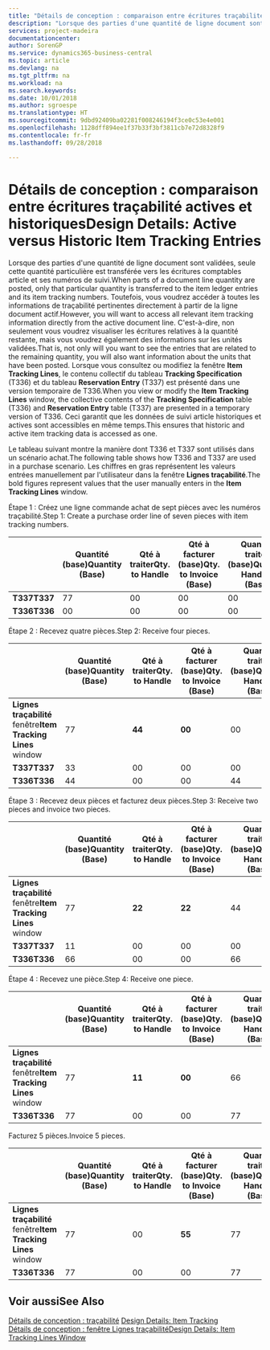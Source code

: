 ```yaml
---
title: "Détails de conception : comparaison entre écritures traçabilité actives et historiques | Microsoft Docs"
description: "Lorsque des parties d'une quantité de ligne document sont validées, seule cette quantité particulière est transférée vers les écritures comptables article et ses numéros de suivi. Toutefois, vous voudrez accéder à toutes les informations de traçabilité pertinentes directement à partir de la ligne document actif. C'est-à-dire, non seulement vous voudrez visualiser les écritures relatives à la quantité restante, mais vous voudrez également des informations sur les unités validées. Lorsque vous consultez ou modifiez la fenêtre **Item Tracking Lines**, le contenu collectif du tableau **Tracking Specification** (T336) et du tableau **Reservation Entry** (T337) est présenté dans une version temporaire de T336. Ceci garantit que les données de suivi article historiques et actives sont accessibles en même temps."
services: project-madeira
documentationcenter: 
author: SorenGP
ms.service: dynamics365-business-central
ms.topic: article
ms.devlang: na
ms.tgt_pltfrm: na
ms.workload: na
ms.search.keywords: 
ms.date: 10/01/2018
ms.author: sgroespe
ms.translationtype: HT
ms.sourcegitcommit: 9dbd92409ba02281f008246194f3ce0c53e4e001
ms.openlocfilehash: 1128dff894ee1f37b33f3bf3811cb7e72d8328f9
ms.contentlocale: fr-fr
ms.lasthandoff: 09/28/2018

---
```

# <a name="design-details-active-versus-historic-item-tracking-entries"></a><span data-ttu-id="5d2d9-107">Détails de conception : comparaison entre écritures traçabilité actives et historiques</span><span class="sxs-lookup"><span data-stu-id="5d2d9-107">Design Details: Active versus Historic Item Tracking Entries</span></span>
<span data-ttu-id="5d2d9-108">Lorsque des parties d'une quantité de ligne document sont validées, seule cette quantité particulière est transférée vers les écritures comptables article et ses numéros de suivi.</span><span class="sxs-lookup"><span data-stu-id="5d2d9-108">When parts of a document line quantity are posted, only that particular quantity is transferred to the item ledger entries and its item tracking numbers.</span></span> <span data-ttu-id="5d2d9-109">Toutefois, vous voudrez accéder à toutes les informations de traçabilité pertinentes directement à partir de la ligne document actif.</span><span class="sxs-lookup"><span data-stu-id="5d2d9-109">However, you will want to access all relevant item tracking information directly from the active document line.</span></span> <span data-ttu-id="5d2d9-110">C'est-à-dire, non seulement vous voudrez visualiser les écritures relatives à la quantité restante, mais vous voudrez également des informations sur les unités validées.</span><span class="sxs-lookup"><span data-stu-id="5d2d9-110">That is, not only will you want to see the entries that are related to the remaining quantity, you will also want information about the units that have been posted.</span></span> <span data-ttu-id="5d2d9-111">Lorsque vous consultez ou modifiez la fenêtre **Item Tracking Lines**, le contenu collectif du tableau **Tracking Specification** (T336) et du tableau **Reservation Entry** (T337) est présenté dans une version temporaire de T336.</span><span class="sxs-lookup"><span data-stu-id="5d2d9-111">When you view or modify the **Item Tracking Lines** window, the collective contents of the **Tracking Specification** table (T336) and **Reservation Entry** table (T337) are presented in a temporary version of T336.</span></span> <span data-ttu-id="5d2d9-112">Ceci garantit que les données de suivi article historiques et actives sont accessibles en même temps.</span><span class="sxs-lookup"><span data-stu-id="5d2d9-112">This ensures that historic and active item tracking data is accessed as one.</span></span>  

 <span data-ttu-id="5d2d9-113">Le tableau suivant montre la manière dont T336 et T337 sont utilisés dans un scénario achat.</span><span class="sxs-lookup"><span data-stu-id="5d2d9-113">The following table shows how T336 and T337 are used in a purchase scenario.</span></span> <span data-ttu-id="5d2d9-114">Les chiffres en gras représentent les valeurs entrées manuellement par l'utilisateur dans la fenêtre **Lignes traçabilité**.</span><span class="sxs-lookup"><span data-stu-id="5d2d9-114">The bold figures represent values that the user manually enters in the **Item Tracking Lines** window.</span></span>  

 <span data-ttu-id="5d2d9-115">Étape 1 : Créez une ligne commande achat de sept pièces avec les numéros traçabilité.</span><span class="sxs-lookup"><span data-stu-id="5d2d9-115">Step 1: Create a purchase order line of seven pieces with item tracking numbers.</span></span>  

||<span data-ttu-id="5d2d9-116">**Quantité (base)**</span><span class="sxs-lookup"><span data-stu-id="5d2d9-116">**Quantity (Base)**</span></span>|<span data-ttu-id="5d2d9-117">**Qté à traiter**</span><span class="sxs-lookup"><span data-stu-id="5d2d9-117">**Qty. to Handle**</span></span>|<span data-ttu-id="5d2d9-118">**Qté à facturer (base)**</span><span class="sxs-lookup"><span data-stu-id="5d2d9-118">**Qty. to Invoice (Base)**</span></span>|<span data-ttu-id="5d2d9-119">**Quantité traitée (base)**</span><span class="sxs-lookup"><span data-stu-id="5d2d9-119">**Quantity Handled (Base)**</span></span>|<span data-ttu-id="5d2d9-120">**Quantité facturée (base)**</span><span class="sxs-lookup"><span data-stu-id="5d2d9-120">**Quantity Invoiced (Base)**</span></span>|  
|-|----------------------------------------------|--------------------------------------------|------------------------------------------------------|-------------------------------------------------------|--------------------------------------------------------|  
|<span data-ttu-id="5d2d9-121">**T337**</span><span class="sxs-lookup"><span data-stu-id="5d2d9-121">**T337**</span></span>|<span data-ttu-id="5d2d9-122">7</span><span class="sxs-lookup"><span data-stu-id="5d2d9-122">7</span></span>|<span data-ttu-id="5d2d9-123">0</span><span class="sxs-lookup"><span data-stu-id="5d2d9-123">0</span></span>|<span data-ttu-id="5d2d9-124">0</span><span class="sxs-lookup"><span data-stu-id="5d2d9-124">0</span></span>|<span data-ttu-id="5d2d9-125">0</span><span class="sxs-lookup"><span data-stu-id="5d2d9-125">0</span></span>|<span data-ttu-id="5d2d9-126">0</span><span class="sxs-lookup"><span data-stu-id="5d2d9-126">0</span></span>|  
|<span data-ttu-id="5d2d9-127">**T336**</span><span class="sxs-lookup"><span data-stu-id="5d2d9-127">**T336**</span></span>|<span data-ttu-id="5d2d9-128">0</span><span class="sxs-lookup"><span data-stu-id="5d2d9-128">0</span></span>|<span data-ttu-id="5d2d9-129">0</span><span class="sxs-lookup"><span data-stu-id="5d2d9-129">0</span></span>|<span data-ttu-id="5d2d9-130">0</span><span class="sxs-lookup"><span data-stu-id="5d2d9-130">0</span></span>|<span data-ttu-id="5d2d9-131">0</span><span class="sxs-lookup"><span data-stu-id="5d2d9-131">0</span></span>|<span data-ttu-id="5d2d9-132">0</span><span class="sxs-lookup"><span data-stu-id="5d2d9-132">0</span></span>|  

 <span data-ttu-id="5d2d9-133">Étape 2 : Recevez quatre pièces.</span><span class="sxs-lookup"><span data-stu-id="5d2d9-133">Step 2: Receive four pieces.</span></span>  

||<span data-ttu-id="5d2d9-134">**Quantité (base)**</span><span class="sxs-lookup"><span data-stu-id="5d2d9-134">**Quantity (Base)**</span></span>|<span data-ttu-id="5d2d9-135">**Qté à traiter**</span><span class="sxs-lookup"><span data-stu-id="5d2d9-135">**Qty. to Handle**</span></span>|<span data-ttu-id="5d2d9-136">**Qté à facturer (base)**</span><span class="sxs-lookup"><span data-stu-id="5d2d9-136">**Qty. to Invoice (Base)**</span></span>|<span data-ttu-id="5d2d9-137">**Quantité traitée (base)**</span><span class="sxs-lookup"><span data-stu-id="5d2d9-137">**Quantity Handled (Base)**</span></span>|<span data-ttu-id="5d2d9-138">**Quantité facturée (base)**</span><span class="sxs-lookup"><span data-stu-id="5d2d9-138">**Quantity Invoiced (Base)**</span></span>|  
|-|----------------------------------------------|--------------------------------------------|------------------------------------------------------|-------------------------------------------------------|--------------------------------------------------------|  
|<span data-ttu-id="5d2d9-139">**Lignes traçabilité** fenêtre</span><span class="sxs-lookup"><span data-stu-id="5d2d9-139">**Item Tracking Lines** window</span></span>|<span data-ttu-id="5d2d9-140">7</span><span class="sxs-lookup"><span data-stu-id="5d2d9-140">7</span></span>|<span data-ttu-id="5d2d9-141">**4**</span><span class="sxs-lookup"><span data-stu-id="5d2d9-141">**4**</span></span>|<span data-ttu-id="5d2d9-142">**0**</span><span class="sxs-lookup"><span data-stu-id="5d2d9-142">**0**</span></span>|<span data-ttu-id="5d2d9-143">0</span><span class="sxs-lookup"><span data-stu-id="5d2d9-143">0</span></span>|<span data-ttu-id="5d2d9-144">0</span><span class="sxs-lookup"><span data-stu-id="5d2d9-144">0</span></span>|  
|<span data-ttu-id="5d2d9-145">**T337**</span><span class="sxs-lookup"><span data-stu-id="5d2d9-145">**T337**</span></span>|<span data-ttu-id="5d2d9-146">3</span><span class="sxs-lookup"><span data-stu-id="5d2d9-146">3</span></span>|<span data-ttu-id="5d2d9-147">0</span><span class="sxs-lookup"><span data-stu-id="5d2d9-147">0</span></span>|<span data-ttu-id="5d2d9-148">0</span><span class="sxs-lookup"><span data-stu-id="5d2d9-148">0</span></span>|<span data-ttu-id="5d2d9-149">0</span><span class="sxs-lookup"><span data-stu-id="5d2d9-149">0</span></span>|<span data-ttu-id="5d2d9-150">0</span><span class="sxs-lookup"><span data-stu-id="5d2d9-150">0</span></span>|  
|<span data-ttu-id="5d2d9-151">**T336**</span><span class="sxs-lookup"><span data-stu-id="5d2d9-151">**T336**</span></span>|<span data-ttu-id="5d2d9-152">4</span><span class="sxs-lookup"><span data-stu-id="5d2d9-152">4</span></span>|<span data-ttu-id="5d2d9-153">0</span><span class="sxs-lookup"><span data-stu-id="5d2d9-153">0</span></span>|<span data-ttu-id="5d2d9-154">0</span><span class="sxs-lookup"><span data-stu-id="5d2d9-154">0</span></span>|<span data-ttu-id="5d2d9-155">4</span><span class="sxs-lookup"><span data-stu-id="5d2d9-155">4</span></span>|<span data-ttu-id="5d2d9-156">0</span><span class="sxs-lookup"><span data-stu-id="5d2d9-156">0</span></span>|  

 <span data-ttu-id="5d2d9-157">Étape 3 : Recevez deux pièces et facturez deux pièces.</span><span class="sxs-lookup"><span data-stu-id="5d2d9-157">Step 3: Receive two pieces and invoice two pieces.</span></span>  

||<span data-ttu-id="5d2d9-158">**Quantité (base)**</span><span class="sxs-lookup"><span data-stu-id="5d2d9-158">**Quantity (Base)**</span></span>|<span data-ttu-id="5d2d9-159">**Qté à traiter**</span><span class="sxs-lookup"><span data-stu-id="5d2d9-159">**Qty. to Handle**</span></span>|<span data-ttu-id="5d2d9-160">**Qté à facturer (base)**</span><span class="sxs-lookup"><span data-stu-id="5d2d9-160">**Qty. to Invoice (Base)**</span></span>|<span data-ttu-id="5d2d9-161">**Quantité traitée (base)**</span><span class="sxs-lookup"><span data-stu-id="5d2d9-161">**Quantity Handled (Base)**</span></span>|<span data-ttu-id="5d2d9-162">**Quantité facturée (base)**</span><span class="sxs-lookup"><span data-stu-id="5d2d9-162">**Quantity Invoiced (Base)**</span></span>|  
|-|----------------------------------------------|--------------------------------------------|------------------------------------------------------|-------------------------------------------------------|--------------------------------------------------------|  
|<span data-ttu-id="5d2d9-163">**Lignes traçabilité** fenêtre</span><span class="sxs-lookup"><span data-stu-id="5d2d9-163">**Item Tracking Lines** window</span></span>|<span data-ttu-id="5d2d9-164">7</span><span class="sxs-lookup"><span data-stu-id="5d2d9-164">7</span></span>|<span data-ttu-id="5d2d9-165">**2**</span><span class="sxs-lookup"><span data-stu-id="5d2d9-165">**2**</span></span>|<span data-ttu-id="5d2d9-166">**2**</span><span class="sxs-lookup"><span data-stu-id="5d2d9-166">**2**</span></span>|<span data-ttu-id="5d2d9-167">4</span><span class="sxs-lookup"><span data-stu-id="5d2d9-167">4</span></span>|<span data-ttu-id="5d2d9-168">0</span><span class="sxs-lookup"><span data-stu-id="5d2d9-168">0</span></span>|  
|<span data-ttu-id="5d2d9-169">**T337**</span><span class="sxs-lookup"><span data-stu-id="5d2d9-169">**T337**</span></span>|<span data-ttu-id="5d2d9-170">1</span><span class="sxs-lookup"><span data-stu-id="5d2d9-170">1</span></span>|<span data-ttu-id="5d2d9-171">0</span><span class="sxs-lookup"><span data-stu-id="5d2d9-171">0</span></span>|<span data-ttu-id="5d2d9-172">0</span><span class="sxs-lookup"><span data-stu-id="5d2d9-172">0</span></span>|<span data-ttu-id="5d2d9-173">0</span><span class="sxs-lookup"><span data-stu-id="5d2d9-173">0</span></span>|<span data-ttu-id="5d2d9-174">0</span><span class="sxs-lookup"><span data-stu-id="5d2d9-174">0</span></span>|  
|<span data-ttu-id="5d2d9-175">**T336**</span><span class="sxs-lookup"><span data-stu-id="5d2d9-175">**T336**</span></span>|<span data-ttu-id="5d2d9-176">6</span><span class="sxs-lookup"><span data-stu-id="5d2d9-176">6</span></span>|<span data-ttu-id="5d2d9-177">0</span><span class="sxs-lookup"><span data-stu-id="5d2d9-177">0</span></span>|<span data-ttu-id="5d2d9-178">0</span><span class="sxs-lookup"><span data-stu-id="5d2d9-178">0</span></span>|<span data-ttu-id="5d2d9-179">6</span><span class="sxs-lookup"><span data-stu-id="5d2d9-179">6</span></span>|<span data-ttu-id="5d2d9-180">2</span><span class="sxs-lookup"><span data-stu-id="5d2d9-180">2</span></span>|  

 <span data-ttu-id="5d2d9-181">Étape 4 : Recevez une pièce.</span><span class="sxs-lookup"><span data-stu-id="5d2d9-181">Step 4: Receive one piece.</span></span>  

||<span data-ttu-id="5d2d9-182">**Quantité (base)**</span><span class="sxs-lookup"><span data-stu-id="5d2d9-182">**Quantity (Base)**</span></span>|<span data-ttu-id="5d2d9-183">**Qté à traiter**</span><span class="sxs-lookup"><span data-stu-id="5d2d9-183">**Qty. to Handle**</span></span>|<span data-ttu-id="5d2d9-184">**Qté à facturer (base)**</span><span class="sxs-lookup"><span data-stu-id="5d2d9-184">**Qty. to Invoice (Base)**</span></span>|<span data-ttu-id="5d2d9-185">**Quantité traitée (base)**</span><span class="sxs-lookup"><span data-stu-id="5d2d9-185">**Quantity Handled (Base)**</span></span>|<span data-ttu-id="5d2d9-186">**Quantité facturée (base)**</span><span class="sxs-lookup"><span data-stu-id="5d2d9-186">**Quantity Invoiced (Base)**</span></span>|  
|-|----------------------------------------------|--------------------------------------------|------------------------------------------------------|-------------------------------------------------------|--------------------------------------------------------|  
|<span data-ttu-id="5d2d9-187">**Lignes traçabilité** fenêtre</span><span class="sxs-lookup"><span data-stu-id="5d2d9-187">**Item Tracking Lines** window</span></span>|<span data-ttu-id="5d2d9-188">7</span><span class="sxs-lookup"><span data-stu-id="5d2d9-188">7</span></span>|<span data-ttu-id="5d2d9-189">**1**</span><span class="sxs-lookup"><span data-stu-id="5d2d9-189">**1**</span></span>|<span data-ttu-id="5d2d9-190">**0**</span><span class="sxs-lookup"><span data-stu-id="5d2d9-190">**0**</span></span>|<span data-ttu-id="5d2d9-191">6</span><span class="sxs-lookup"><span data-stu-id="5d2d9-191">6</span></span>|<span data-ttu-id="5d2d9-192">2</span><span class="sxs-lookup"><span data-stu-id="5d2d9-192">2</span></span>|  
|<span data-ttu-id="5d2d9-193">**T336**</span><span class="sxs-lookup"><span data-stu-id="5d2d9-193">**T336**</span></span>|<span data-ttu-id="5d2d9-194">7</span><span class="sxs-lookup"><span data-stu-id="5d2d9-194">7</span></span>|<span data-ttu-id="5d2d9-195">0</span><span class="sxs-lookup"><span data-stu-id="5d2d9-195">0</span></span>|<span data-ttu-id="5d2d9-196">0</span><span class="sxs-lookup"><span data-stu-id="5d2d9-196">0</span></span>|<span data-ttu-id="5d2d9-197">7</span><span class="sxs-lookup"><span data-stu-id="5d2d9-197">7</span></span>|<span data-ttu-id="5d2d9-198">2</span><span class="sxs-lookup"><span data-stu-id="5d2d9-198">2</span></span>|  

 <span data-ttu-id="5d2d9-199">Facturez 5 pièces.</span><span class="sxs-lookup"><span data-stu-id="5d2d9-199">Invoice 5 pieces.</span></span>  

||<span data-ttu-id="5d2d9-200">**Quantité (base)**</span><span class="sxs-lookup"><span data-stu-id="5d2d9-200">**Quantity (Base)**</span></span>|<span data-ttu-id="5d2d9-201">**Qté à traiter**</span><span class="sxs-lookup"><span data-stu-id="5d2d9-201">**Qty. to Handle**</span></span>|<span data-ttu-id="5d2d9-202">**Qté à facturer (base)**</span><span class="sxs-lookup"><span data-stu-id="5d2d9-202">**Qty. to Invoice (Base)**</span></span>|<span data-ttu-id="5d2d9-203">**Quantité traitée (base)**</span><span class="sxs-lookup"><span data-stu-id="5d2d9-203">**Quantity Handled (Base)**</span></span>|<span data-ttu-id="5d2d9-204">**Quantité facturée (base)**</span><span class="sxs-lookup"><span data-stu-id="5d2d9-204">**Quantity Invoiced (Base)**</span></span>|  
|-|----------------------------------------------|--------------------------------------------|------------------------------------------------------|-------------------------------------------------------|--------------------------------------------------------|  
|<span data-ttu-id="5d2d9-205">**Lignes traçabilité** fenêtre</span><span class="sxs-lookup"><span data-stu-id="5d2d9-205">**Item Tracking Lines** window</span></span>|<span data-ttu-id="5d2d9-206">7</span><span class="sxs-lookup"><span data-stu-id="5d2d9-206">7</span></span>|<span data-ttu-id="5d2d9-207">0</span><span class="sxs-lookup"><span data-stu-id="5d2d9-207">0</span></span>|<span data-ttu-id="5d2d9-208">**5**</span><span class="sxs-lookup"><span data-stu-id="5d2d9-208">**5**</span></span>|<span data-ttu-id="5d2d9-209">7</span><span class="sxs-lookup"><span data-stu-id="5d2d9-209">7</span></span>|<span data-ttu-id="5d2d9-210">2</span><span class="sxs-lookup"><span data-stu-id="5d2d9-210">2</span></span>|  
|<span data-ttu-id="5d2d9-211">**T336**</span><span class="sxs-lookup"><span data-stu-id="5d2d9-211">**T336**</span></span>|<span data-ttu-id="5d2d9-212">7</span><span class="sxs-lookup"><span data-stu-id="5d2d9-212">7</span></span>|<span data-ttu-id="5d2d9-213">0</span><span class="sxs-lookup"><span data-stu-id="5d2d9-213">0</span></span>|<span data-ttu-id="5d2d9-214">0</span><span class="sxs-lookup"><span data-stu-id="5d2d9-214">0</span></span>|<span data-ttu-id="5d2d9-215">7</span><span class="sxs-lookup"><span data-stu-id="5d2d9-215">7</span></span>|<span data-ttu-id="5d2d9-216">7</span><span class="sxs-lookup"><span data-stu-id="5d2d9-216">7</span></span>|  

## <a name="see-also"></a><span data-ttu-id="5d2d9-217">Voir aussi</span><span class="sxs-lookup"><span data-stu-id="5d2d9-217">See Also</span></span>  
 <span data-ttu-id="5d2d9-218">[Détails de conception : traçabilité](design-details-item-tracking.md) </span><span class="sxs-lookup"><span data-stu-id="5d2d9-218">[Design Details: Item Tracking](design-details-item-tracking.md) </span></span>  
 [<span data-ttu-id="5d2d9-219">Détails de conception : fenêtre Lignes traçabilité</span><span class="sxs-lookup"><span data-stu-id="5d2d9-219">Design Details: Item Tracking Lines Window</span></span>](design-details-item-tracking-lines-window.md)

